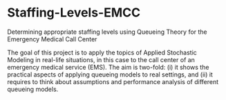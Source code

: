 # Staffing-Levels-EMCC
Determining appropriate staffing levels using Queueing Theory for the Emergency Medical Call Center

The goal of this project is to apply the topics of Applied Stochastic Modeling in real-life situations, in this case to the call center of an emergency medical service (EMS). The aim is two-fold: (i) it shows the practical aspects of applying queueing models to real settings, and (ii) it requires to think about assumptions and performance analysis of different queueing models.
